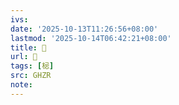 ```yaml
---
ivs:
date: '2025-10-13T11:26:56+08:00'
lastmod: '2025-10-14T06:42:21+08:00'
title: 󰔘
url: 󰔘
tags: [梞]
src: GHZR
note:
---
```

